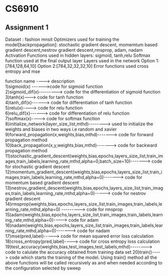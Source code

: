 # CS6910

## Assignment 1
Dataset : fashion mnsit
Optimizers used for training the model[backpropagation]:
    stochastic gradient descent, momemtum based gradient descent,nestrov gradient descent,rmsprop, adam, nadam
Activation Functions used in hidden layers:
    sigmoid, tanh,relu
 Softmax function used at the final output layer
 Layers used in the network 
    Option 1: [784,128,64,10]
    Option 2:[784,32,32,32,10]
 Error functions used
    cross entropy and mse
    
    
 function name ----> description  
      1)sigmoid(x) ------>code for sigmoid function    
      2)sigmoid_dif(x)---------> code for the differentiation of sigmoid function    
      3)tanh(x)---> code for tanh function  
      4)tanh_dif(x)------> code for differentiation of tanh function  
      5)relu(x)----> code for relu function    
      6)relu_dif(x)------> code for differentiation of relu function    
      7)softmax(x)----> code  for softmax function    
      8)initialize_network(layer_size_list,mthd)--------> used to initialize the weights and biases in two ways i.e random and xavier    
      9)forward_propagation(x,weights,bias,mthd)-------> code for forward propagation method    
      10)back_propagation(x,y,weights,bias,mthd)-------> code for backward propagation method    
      11)stochastic_gradient_descent(weights,bias,epochs,layers_size_list,train_images,train_labels,learning_rate,mthd,alpha=0,batch_size=10)-------> code for stochastic gradient          descent    
      12)momentum_gradient_descent(weights,bias,epochs,layers_size_list,train_images,train_labels,learning_rate,mthd,alpha=0)-------> code for momentum based gradient descent    
      13)nestrov_gradient_descent(weights,bias,epochs,layers_size_list,train_images,train_labels,learning_rate,mthd,alpha=0)-----> code for nestrov gradient descent    
      14)rmsprop(weights,bias,epochs,layers_size_list,train_images,train_labels,learning_rate,mthd,alpha=0) ---------> code for rmsprop    
      15)adam(weights,bias,epochs,layers_size_list,train_images,train_labels,learning_rate,mthd,alpha=0)----> code for adam    
      16)nadam(weights,bias,epochs,layers_size_list,train_images,train_labels,learning_rate,mthd,alpha=0)-------> code for nadam    
      17)mse(pred,label)-----> code for mean squared error loss calculation
      18)cross_entropy(pred,label)----> code for cross entropy loss calculation
      19)test_accuracy(weights,bias,test_images,test_labels,mthd)--------> code to calulate the accuracy obtained from training data set
      20)train()----> code which starts the training of the model. Using train() method all the above functions will be called recursively as and when needed according to the 
                      configuration selected by sweep
             
 

   

